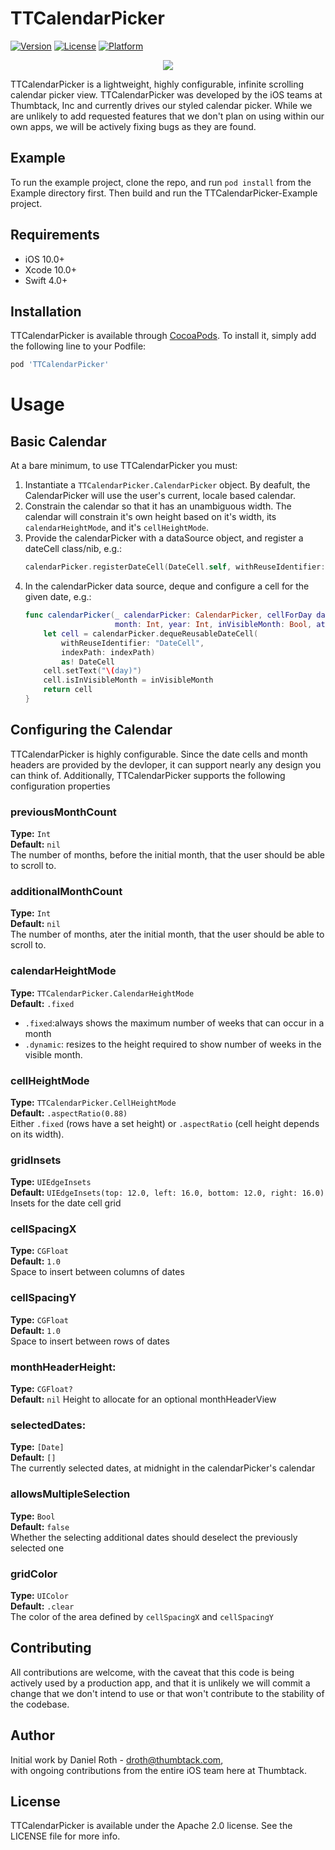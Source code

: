 # TTCalendarPicker

[![Version](https://img.shields.io/cocoapods/v/TTCalendarPicker.svg?style=flat)](https://cocoapods.org/pods/TTCalendarPicker)
[![License](https://img.shields.io/cocoapods/l/TTCalendarPicker.svg?style=flat)](https://cocoapods.org/pods/TTCalendarPicker)
[![Platform](https://img.shields.io/cocoapods/p/TTCalendarPicker.svg?style=flat)](https://cocoapods.org/pods/TTCalendarPicker)

<p align="center">
   <a href="./images/thumbtack_demo.png">
      <img src="./images/thumbtack_demo.png">
   </a>
</p>

TTCalendarPicker is a lightweight, highly configurable, infinite scrolling calendar picker view.  TTCalendarPicker was developed by the
iOS teams at Thumbtack, Inc and currently drives our styled calendar picker.  While we are unlikely to add requested features that we
don't plan on using within our own apps, we will be actively fixing bugs as they are found.

## Example

To run the example project, clone the repo, and run `pod install` from the Example directory first.  Then build and run the 
TTCalendarPicker-Example project.

## Requirements

- iOS 10.0+
- Xcode 10.0+
- Swift 4.0+

## Installation

TTCalendarPicker is available through [CocoaPods](https://cocoapods.org). To install
it, simply add the following line to your Podfile:

```ruby
pod 'TTCalendarPicker'
```

# Usage

## Basic Calendar

At a bare minimum, to use TTCalendarPicker you must:

1. Instantiate a `TTCalendarPicker.CalendarPicker` object.  By deafult, the CalendarPicker will use the user's current, locale based calendar.
1. Constrain the calendar so that it has an unambiguous width.  The calendar will constrain it's own height based on it's width, its `calendarHeightMode`, and it's `cellHeightMode`.
1. Provide the calendarPicker with a dataSource object, and register a dateCell class/nib, e.g.:
    ```swift
    calendarPicker.registerDateCell(DateCell.self, withReuseIdentifier: "DateCell")
    ```
1. In the calendarPicker data source, deque and configure a cell for the given date, e.g.:
    ```swift
    func calendarPicker(_ calendarPicker: CalendarPicker, cellForDay day: Int,
                        month: Int, year: Int, inVisibleMonth: Bool, at indexPath: IndexPath) -> UICollectionViewCell {
        let cell = calendarPicker.dequeReusableDateCell(
            withReuseIdentifier: "DateCell",
            indexPath: indexPath)
            as! DateCell
        cell.setText("\(day)")
        cell.isInVisibleMonth = inVisibleMonth
        return cell
    }
    ```
    
## Configuring the Calendar

TTCalendarPicker is highly configurable. Since the date cells and month headers are provided by the devloper, it can support nearly any design you can think of. Additionally, TTCalendarPicker supports the following configuration properties

### previousMonthCount
**Type:** `Int`  
**Default:** `nil`  
The number of months, before the initial month, that the user should be able to scroll to.

### additionalMonthCount
**Type:** `Int`  
**Default:** `nil`  
The number of months, ater the initial month, that the user should be able to scroll to.

### calendarHeightMode
**Type:** `TTCalendarPicker.CalendarHeightMode`  
**Default:** `.fixed`  
- `.fixed`:always shows the maximum number of weeks that can occur in a month
- `.dynamic`: resizes to the height required to show number of weeks in the visible month. 

### cellHeightMode
**Type:** `TTCalendarPicker.CellHeightMode`  
**Default:** `.aspectRatio(0.88)`  
Either `.fixed` (rows have a set height) or `.aspectRatio` (cell height depends on its width).

### gridInsets
**Type:** `UIEdgeInsets`  
**Default:** `UIEdgeInsets(top: 12.0, left: 16.0, bottom: 12.0, right: 16.0)`  
 Insets for the date cell grid
 
### cellSpacingX 
**Type:** `CGFloat`  
**Default:** `1.0`  
Space to insert between columns of dates

### cellSpacingY
**Type:** `CGFloat`  
**Default:** `1.0`   
Space to insert between rows of dates

### monthHeaderHeight:
**Type:** `CGFloat?`  
**Default:** `nil`
Height to allocate for an optional monthHeaderView

### selectedDates: 
**Type:** `[Date]`  
**Default:** `[]`  
The currently selected dates, at midnight in the calendarPicker's calendar

### allowsMultipleSelection
**Type:** `Bool`  
**Default:** `false`  
Whether the selecting additional dates should deselect the previously selected one

### gridColor
**Type:** `UIColor`  
**Default:** `.clear`  
The color of the area defined by `cellSpacingX` and `cellSpacingY` 

## Contributing 

All contributions are welcome, with the caveat that this code is being actively used by a production app, and that it is unlikely we will
commit a change that we don't intend to use or that won't contribute to the stability of the codebase.

## Author

Initial work by Daniel Roth - droth@thumbtack.com,  
with ongoing contributions from the entire iOS team here at Thumbtack.

## License

TTCalendarPicker is available under the Apache 2.0 license. See the LICENSE file for more info.
